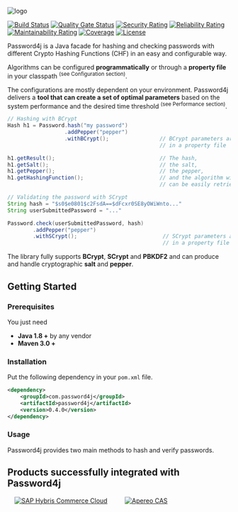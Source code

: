 ![logo](https://i.imgur.com/BAAwsxr.png "Password4j logo")

[![Build Status](https://travis-ci.org/Password4j/password4j.svg?branch=master)](https://travis-ci.org/Password4j/password4j)
[![Quality Gate Status](https://sonarcloud.io/api/project_badges/measure?project=Password4j_password4j&metric=alert_status)](https://sonarcloud.io/dashboard?id=Password4j_password4j)
[![Security Rating](https://sonarcloud.io/api/project_badges/measure?project=Password4j_password4j&metric=security_rating)](https://sonarcloud.io/dashboard?id=Password4j_password4j)
[![Reliability Rating](https://sonarcloud.io/api/project_badges/measure?project=Password4j_password4j&metric=reliability_rating)](https://sonarcloud.io/dashboard?id=Password4j_password4j)
[![Maintainability Rating](https://sonarcloud.io/api/project_badges/measure?project=Password4j_password4j&metric=sqale_rating)](https://sonarcloud.io/dashboard?id=Password4j_password4j)
[![Coverage](https://sonarcloud.io/api/project_badges/measure?project=Password4j_password4j&metric=coverage)](https://sonarcloud.io/dashboard?id=Password4j_password4j)
[![License](https://img.shields.io/badge/License-Apache%202.0-blue.svg)](https://opensource.org/licenses/Apache-2.0)

Password4j is a Java facade for hashing and checking passwords with different Crypto Hashing Functions (CHF) in
an easy and configurable way.

Algorithms can be configured **programmatically** or through a **property file** in your classpath <sup>(see Configuration section)</sup>.

The configurations are mostly dependent on your environment. Password4j delivers a **tool that can create
a set of optimal parameters** based on the system performance and the desired time threshold <sup>(see Performance section)</sup>.

```java
// Hashing with BCrypt
Hash h1 = Password.hash("my password")
                  .addPepper("pepper")
                  .withBCrypt();                // BCrypt parameters are located
                                                // in a property file

h1.getResult();                                 // The hash,
h1.getSalt();                                   // the salt,
h1.getPepper();                                 // the pepper,
h1.getHashingFunction();                        // and the algorithm with its parameters
                                                // can be easily retrieved.
```
```java
// Validating the password with SCrypt
String hash = "$s0$e0801$c2FsdA==$dFcxr0SE8yOWiWnto..."
String userSubmittedPassword = "..."

Password.check(userSubmittedPassword, hash)   
        .addPepper("pepper")
        .withSCrypt();                           // SCrypt parameters are located
                                                 // in a property file
```

The library fully supports **BCrypt**, **SCrypt** and **PBKDF2** and can produce and handle cryptographic **salt** and **pepper**.


## Getting Started

### Prerequisites
You just need
 * **Java 1.8 +** by any vendor
 * **Maven 3.0 +**
 
### Installation

Put the following dependency in your `pom.xml` file.

```xml
<dependency>
    <groupId>com.password4j</groupId>
    <artifactId>password4j</artifactId>
    <version>0.4.0</version>
</dependency>
```

### Usage
Password4j provides two main methods to hash and verify passwords.

 
 ## Products successfully integrated with Password4j
 &nbsp;&nbsp;&nbsp;&nbsp;[![SAP Hybris Commerce Cloud](https://i.imgur.com/9eg6DP3.png "SAP Hybris Commerce Cloud")](https://www.sap.com/products/crm/e-commerce-platforms.html) &nbsp;&nbsp;&nbsp;&nbsp;
 &nbsp;&nbsp;&nbsp;&nbsp;[![Apereo CAS](https://i.imgur.com/88iYWwe.png "Apereo CAS")](https://www.apereo.org/projects/cas)




